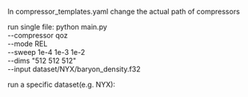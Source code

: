 
In compressor_templates.yaml change the actual path of compressors



run single file:
python main.py \
  --compressor qoz \
  --mode REL \
  --sweep 1e-4 1e-3 1e-2 \
  --dims "512 512 512" \
  --input dataset/NYX/baryon_density.f32


run a specific dataset(e.g. NYX):

